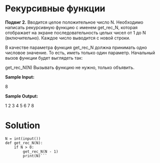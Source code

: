 # Рекурсивные функции

**Подвиг 2.** Вводится целое положительное число N. Необходимо написать рекурсивную функцию с именем get_rec_N, которая отображает на экране последовательность целых чисел от 1 до N (включительно). Каждое число выводится с новой строки. 

В качестве параметра функция get_rec_N должна принимать одно числовое значение. То есть, иметь только один параметр. Начальный вызов функции будет выглядеть так:

get_rec_N(N)
Вызывать функцию не нужно, только объявить.

__Sample Input:__

8

__Sample Output:__

1
2
3
4
5
6
7
8

# Solution


```
N = int(input())
def get_rec_N(N):
    if N > 0:
        get_rec_N(N - 1)
        print(N)```

